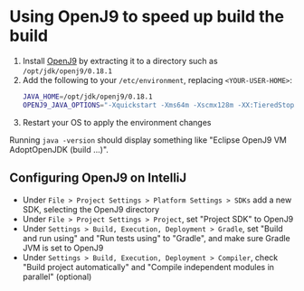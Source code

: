# Using OpenJ9 to speed up build the build

1. Install [OpenJ9](https://adoptopenjdk.net/releases.html?jvmVariant=openj9) by extracting it to a directory such as `/opt/jdk/openj9/0.18.1`
1. Add the following to your `/etc/environment`, replacing `<YOUR-USER-HOME>`:
    ```sh
    JAVA_HOME=/opt/jdk/openj9/0.18.1
    OPENJ9_JAVA_OPTIONS="-Xquickstart -Xms64m -Xscmx128m -XX:TieredStopAtLevel=1 -Xshareclasses -Xshareclasses:cacheDir=<YOUR-USER-HOME>/.javasharedresources"
    ```
1. Restart your OS to apply the environment changes

Running `java -version` should display something like "Eclipse OpenJ9 VM AdoptOpenJDK (build ...)".

## Configuring OpenJ9 on IntelliJ

* Under `File > Project Settings > Platform Settings > SDKs` add a new SDK, selecting the OpenJ9 directory
* Under `File > Project Settings > Project`, set "Project SDK" to OpenJ9
* Under `Settings > Build, Execution, Deployment > Gradle`, set "Build and run using" and "Run tests using" to "Gradle", and make sure Gradle JVM is set to OpenJ9
* Under `Settings > Build, Execution, Deployment > Compiler`, check "Build project automatically" and "Compile independent modules in parallel" (optional)
